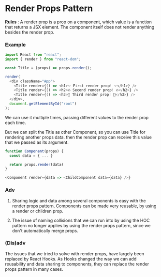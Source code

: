 # Render Props Pattern

**Rules** : A render prop is a prop on a component, which value is a function that returns a JSX element. The component itself does not render anything besides the render prop.

### Example
```js
import React from "react";
import { render } from "react-dom";

const Title = (props) => props.render();

render(
  <div className="App">
    <Title render={() => <h1>✨ First render prop! ✨</h1>} />
    <Title render={() => <h2>🔥 Second render prop! 🔥</h2>} />
    <Title render={() => <h3>🚀 Third render prop! 🚀</h3>} />
  </div>,
  document.getElementById("root")
);
```
We can use it multiple times, passing different values to the render prop each time.

But we can split the Title as other Component, so you can use Title for rendering another props data. then the render prop can receive this value that we passed as its argument.

```js
function Component(props) {
  const data = { ... }

  return props.render(data)
}

<Component render={data => <ChildComponent data={data} />}

```

### **Adv** 
1. Sharing logic and data among several components is easy with the render props pattern. Components can be made very reusable, by using a render or children prop.

2. The issue of naming collisions that we can run into by using the HOC pattern no longer applies by using the render props pattern, since we don't automatically merge props.
### **(Dis)adv** 
The issues that we tried to solve with render props, have largely been replaced by React Hooks. As Hooks changed the way we can add reusability and data sharing to components, they can replace the render props pattern in many cases.